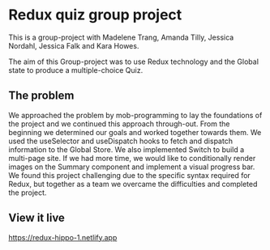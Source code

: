 # Redux quiz group project

This is a group-project with Madelene Trang, Amanda Tilly, Jessica Nordahl, Jessica Falk and Kara Howes.

The aim of this Group-project was to use Redux technology and the Global state to produce a multiple-choice Quiz.

## The problem

We approached the problem by mob-programming to lay the foundations of the project and we continued this approach through-out. From the beginning we determined our goals and worked together towards them. We used the useSelector and useDispatch hooks to fetch and dispatch information to the Global Store. We also implemented Switch to build a multi-page site.
If we had more time, we would like to conditionally render images on the Summary component and implement a visual progress bar.
We found this project challenging due to the specific syntax required for Redux, but together as a team we overcame the difficulties and completed the project.

## View it live
https://redux-hippo-1.netlify.app